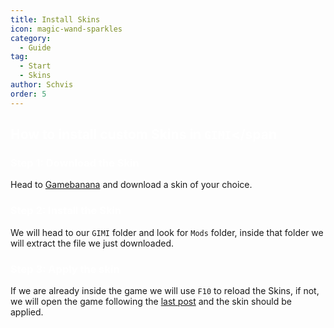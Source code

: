 ```yaml
---
title: Install Skins
icon: magic-wand-sparkles
category:
  - Guide
tag:
  - Start
  - Skins
author: Schvis
order: 5
---
```


## <span style='color:white;'>How to install custom Skins in `GIMI`</span

### <span style='color:white;'>Step 1: Download the Skin</span>

Head to [Gamebanana](https://gamebanana.com/games/8552) and download a skin of your choice.

### <span style='color:white;'>Step 2: Install the Skin</span>

We will head to our `GIMI` folder and look for `Mods` folder, inside that folder we will extract the file we just downloaded.

### <span style='color:white;'>Step 3: Apply the skin</span>

If we are already inside the game we will use `F10` to reload the Skins, if not, we will open the game following the [last post](3DM-tutorial.md) and the skin should be applied.
